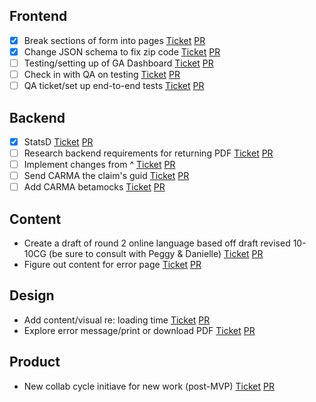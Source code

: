## Frontend
- [x] Break sections of form into pages [Ticket]() [PR]()
- [x] Change JSON schema to fix zip code [Ticket]() [PR]()
- [ ] Testing/setting up of GA Dashboard [Ticket]() [PR]()
- [ ] Check in with QA on testing [Ticket]() [PR]()
- [ ] QA ticket/set up end-to-end tests [Ticket]() [PR]()

## Backend
- [x] StatsD [Ticket](https://github.com/department-of-veterans-affairs/va.gov-team/issues/5672) [PR](https://github.com/department-of-veterans-affairs/vets-api/pull/4532)
- [ ] Research backend requirements for returning PDF [Ticket](https://github.com/department-of-veterans-affairs/va.gov-team/issues/11262) [PR]()
- [ ] Implement changes from ^ [Ticket]() [PR](https://github.com/department-of-veterans-affairs/vets-api/pull/4567)
- [ ] Send CARMA the claim's guid [Ticket](https://github.com/department-of-veterans-affairs/va.gov-team/issues/11204) [PR]()
- [ ] Add CARMA betamocks [Ticket](https://github.com/department-of-veterans-affairs/va.gov-team/issues/9631) [PR]()

## Content
- Create a draft of round 2 online language based off draft revised 10-10CG (be sure to consult with Peggy & Danielle) [Ticket]() [PR]()
- Figure out content for error page [Ticket]() [PR]()

## Design
- Add content/visual re: loading time [Ticket]() [PR]()
- Explore error message/print or download PDF [Ticket]() [PR]()

## Product
- New collab cycle initiave for new work (post-MVP) [Ticket]() [PR]()
